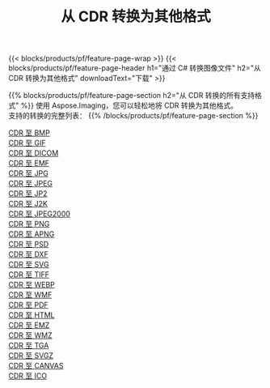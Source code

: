﻿---
title: 从 CDR 转换为其他格式 
weight: 3920
url: /zh-hans/net/conversion/from/cdr 
lang: zh-hans
langdirlevel: 2
locales: zh-hans,ja,it,ru,de,es,fr,nl,id,lt,pl,pt,vi,tr,ko,zh-hant,ar,hi,th,sv,cs,uk,he
description: 使用 Aspose.Imaging，您可以轻松地将 CDR 转换为其他格式
---

{{< blocks/products/pf/feature-page-wrap >}}
{{< blocks/products/pf/feature-page-header h1="通过 C# 转换图像文件" h2="从 CDR 转换为其他格式" downloadText="下载" >}}


{{% blocks/products/pf/feature-page-section  h2="从 CDR 转换的所有支持格式" %}}
使用 Aspose.Imaging，您可以轻松地将 CDR 转换为其他格式。
<br/>
支持的转换的完整列表：
{{% /blocks/products/pf/feature-page-section %}}
<div class="container-fluid productfamilypage bg-gray">
    <div class="convertypes bg-gray agp-content section">
        <div class="container">
		<div class="row other-converters">
		    <div class='col-md-2 other-converter remove-lp remove-rp'><a href="/imaging/zh-hans/net/conversion/cdr-to-bmp" >CDR 至 BMP</a></div><div class='col-md-2 other-converter remove-lp remove-rp'><a href="/imaging/zh-hans/net/conversion/cdr-to-gif" >CDR 至 GIF</a></div><div class='col-md-2 other-converter remove-lp remove-rp'><a href="/imaging/zh-hans/net/conversion/cdr-to-dicom" >CDR 至 DICOM</a></div><div class='col-md-2 other-converter remove-lp remove-rp'><a href="/imaging/zh-hans/net/conversion/cdr-to-emf" >CDR 至 EMF</a></div><div class='col-md-2 other-converter remove-lp remove-rp'><a href="/imaging/zh-hans/net/conversion/cdr-to-jpg" >CDR 至 JPG</a></div><div class='col-md-2 other-converter remove-lp remove-rp'><a href="/imaging/zh-hans/net/conversion/cdr-to-jpeg" >CDR 至 JPEG</a></div><div class='col-md-2 other-converter remove-lp remove-rp'><a href="/imaging/zh-hans/net/conversion/cdr-to-jp2" >CDR 至 JP2</a></div><div class='col-md-2 other-converter remove-lp remove-rp'><a href="/imaging/zh-hans/net/conversion/cdr-to-j2k" >CDR 至 J2K</a></div><div class='col-md-2 other-converter remove-lp remove-rp'><a href="/imaging/zh-hans/net/conversion/cdr-to-jpeg2000" >CDR 至 JPEG2000</a></div><div class='col-md-2 other-converter remove-lp remove-rp'><a href="/imaging/zh-hans/net/conversion/cdr-to-png" >CDR 至 PNG</a></div><div class='col-md-2 other-converter remove-lp remove-rp'><a href="/imaging/zh-hans/net/conversion/cdr-to-apng" >CDR 至 APNG</a></div><div class='col-md-2 other-converter remove-lp remove-rp'><a href="/imaging/zh-hans/net/conversion/cdr-to-psd" >CDR 至 PSD</a></div><div class='col-md-2 other-converter remove-lp remove-rp'><a href="/imaging/zh-hans/net/conversion/cdr-to-dxf" >CDR 至 DXF</a></div><div class='col-md-2 other-converter remove-lp remove-rp'><a href="/imaging/zh-hans/net/conversion/cdr-to-svg" >CDR 至 SVG</a></div><div class='col-md-2 other-converter remove-lp remove-rp'><a href="/imaging/zh-hans/net/conversion/cdr-to-tiff" >CDR 至 TIFF</a></div><div class='col-md-2 other-converter remove-lp remove-rp'><a href="/imaging/zh-hans/net/conversion/cdr-to-webp" >CDR 至 WEBP</a></div><div class='col-md-2 other-converter remove-lp remove-rp'><a href="/imaging/zh-hans/net/conversion/cdr-to-wmf" >CDR 至 WMF</a></div><div class='col-md-2 other-converter remove-lp remove-rp'><a href="/imaging/zh-hans/net/conversion/cdr-to-pdf" >CDR 至 PDF</a></div><div class='col-md-2 other-converter remove-lp remove-rp'><a href="/imaging/zh-hans/net/conversion/cdr-to-html" >CDR 至 HTML</a></div><div class='col-md-2 other-converter remove-lp remove-rp'><a href="/imaging/zh-hans/net/conversion/cdr-to-emz" >CDR 至 EMZ</a></div><div class='col-md-2 other-converter remove-lp remove-rp'><a href="/imaging/zh-hans/net/conversion/cdr-to-wmz" >CDR 至 WMZ</a></div><div class='col-md-2 other-converter remove-lp remove-rp'><a href="/imaging/zh-hans/net/conversion/cdr-to-tga" >CDR 至 TGA</a></div><div class='col-md-2 other-converter remove-lp remove-rp'><a href="/imaging/zh-hans/net/conversion/cdr-to-svgz" >CDR 至 SVGZ</a></div><div class='col-md-2 other-converter remove-lp remove-rp'><a href="/imaging/zh-hans/net/conversion/cdr-to-canvas" >CDR 至 CANVAS</a></div><div class='col-md-2 other-converter remove-lp remove-rp'><a href="/imaging/zh-hans/net/conversion/cdr-to-ico" >CDR 至 ICO</a></div>
                </div>
        </div>
    </div>
</div>
<br/>

